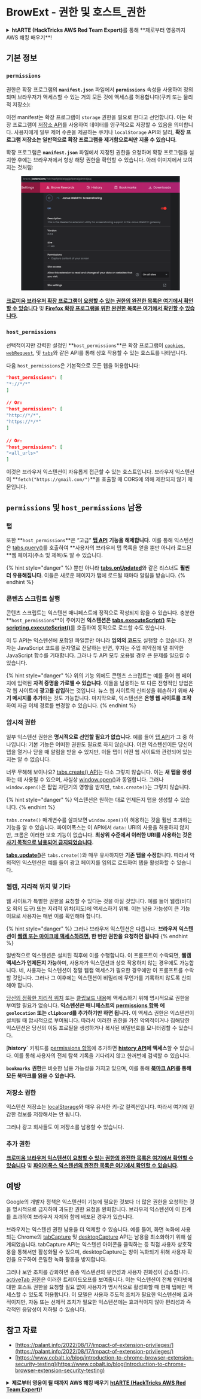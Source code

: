 # BrowExt - 권한 및 호스트_권한

<details>

<summary><strong>htARTE (HackTricks AWS Red Team Expert)</strong>를 통해 **제로부터 영웅까지 AWS 해킹 배우기**!</summary>

HackTricks를 지원하는 다른 방법:

* **회사가 HackTricks에 광고되길 원하거나 HackTricks를 PDF로 다운로드하고 싶다면** [**구독 요금제**](https://github.com/sponsors/carlospolop)를 확인하세요!
* [**공식 PEASS & HackTricks 스왜그**](https://peass.creator-spring.com)를 구매하세요
* [**The PEASS Family**](https://opensea.io/collection/the-peass-family)를 발견하세요, 당사의 독점 [**NFTs**](https://opensea.io/collection/the-peass-family) 컬렉션
* **💬 [**Discord 그룹**](https://discord.gg/hRep4RUj7f)에 가입하거나 [**텔레그램 그룹**](https://t.me/peass)에 가입하거나** Twitter에서 **@carlospolopm**](https://twitter.com/hacktricks_live)을 팔로우하세요.
* **HackTricks** 및 **HackTricks Cloud** github 저장소에 PR을 제출하여 **해킹 트릭을 공유**하세요.

</details>

## 기본 정보

### **`permissions`**

권한은 확장 프로그램의 **`manifest.json`** 파일에서 **`permissions`** 속성을 사용하여 정의되며 브라우저가 액세스할 수 있는 거의 모든 것에 액세스를 허용합니다(쿠키 또는 물리적 저장소):

이전 manifest는 확장 프로그램이 `storage` 권한을 필요로 한다고 선언합니다. 이는 확장 프로그램이 [저장소 API](https://developer.mozilla.org/en-US/docs/Mozilla/Add-ons/WebExtensions/API/storage)를 사용하여 데이터를 영구적으로 저장할 수 있음을 의미합니다. 사용자에게 일부 제어 수준을 제공하는 쿠키나 `localStorage` API와 달리, **확장 프로그램 저장소는 일반적으로 확장 프로그램을 제거함으로써만 지울 수 있습니다**.

확장 프로그램은 **`manifest.json`** 파일에서 지정된 권한을 요청하며 확장 프로그램을 설치한 후에는 브라우저에서 항상 해당 권한을 확인할 수 있습니다. 아래 이미지에서 보여지는 것처럼:

<figure><img src="../../.gitbook/assets/image (2) (1) (1).png" alt=""><figcaption></figcaption></figure>

[**크로미움 브라우저 확장 프로그램이 요청할 수 있는 권한의 완전한 목록은 여기에서 확인할 수 있습니다**](https://developer.chrome.com/docs/extensions/develop/concepts/declare-permissions#permissions) 및 [**Firefox 확장 프로그램을 위한 완전한 목록은 여기에서 확인할 수 있습니다**](https://developer.mozilla.org/en-US/docs/Mozilla/Add-ons/WebExtensions/manifest.json/permissions#api_permissions)**.**

### `host_permissions`

선택적이지만 강력한 설정인 **`host_permissions`**은 확장 프로그램이 [`cookies`](https://developer.mozilla.org/en-US/docs/Mozilla/Add-ons/WebExtensions/API/cookies), [`webRequest`](https://developer.mozilla.org/en-US/docs/Mozilla/Add-ons/WebExtensions/API/webRequest), 및 [`tabs`](https://developer.mozilla.org/en-US/docs/Mozilla/Add-ons/WebExtensions/API/tabs)와 같은 API를 통해 상호 작용할 수 있는 호스트를 나타냅니다.

다음 `host_permissions`은 기본적으로 모든 웹을 허용합니다:
```json
"host_permissions": [
"*://*/*"
]

// Or:
"host_permissions": [
"http://*/*",
"https://*/*"
]

// Or:
"host_permissions": [
"<all_urls>"
]
```
이것은 브라우저 익스텐션이 자유롭게 접근할 수 있는 호스트입니다. 브라우저 익스텐션이 **`fetch("https://gmail.com/")`**을 호출할 때 CORS에 의해 제한되지 않기 때문입니다.

## `permissions` 및 `host_permissions` 남용

### 탭

또한 **`host_permissions`**은 “고급” [**탭 API**](https://developer.mozilla.org/en-US/docs/Mozilla/Add-ons/WebExtensions/API/tabs) **기능을 해제합니다.** 이를 통해 익스텐션은 [tabs.query()](https://developer.mozilla.org/en-US/docs/Mozilla/Add-ons/WebExtensions/API/tabs/query)를 호출하여 **사용자의 브라우저 탭 목록을 얻을 뿐만 아니라 로드된 **웹 페이지(주소 및 제목)도 알 수 있습니다.

{% hint style="danger" %}
뿐만 아니라 [**tabs.onUpdated**](https://developer.mozilla.org/en-US/docs/Mozilla/Add-ons/WebExtensions/API/tabs/onUpdated)와 같은 리스너도 **훨씬 더 유용해집니다**. 이들은 새로운 페이지가 탭에 로드될 때마다 알림을 받습니다.
{% endhint %}

### 콘텐츠 스크립트 실행 <a href="#running-content-scripts" id="running-content-scripts"></a>

콘텐츠 스크립트는 익스텐션 매니페스트에 정적으로 작성되지 않을 수 있습니다. 충분한 **`host_permissions`**이 주어지면 **익스텐션은** [**tabs.executeScript()**](https://developer.mozilla.org/en-US/docs/Mozilla/Add-ons/WebExtensions/API/tabs/executeScript) **또는** [**scripting.executeScript()**](https://developer.mozilla.org/en-US/docs/Mozilla/Add-ons/WebExtensions/API/scripting/executeScript)를 호출하여 동적으로 로드할 수도 있습니다.

이 두 API는 익스텐션에 포함된 파일뿐만 아니라 **임의의 코드**도 실행할 수 있습니다. 전자는 JavaScript 코드를 문자열로 전달하는 반면, 후자는 주입 취약점에 덜 취약한 JavaScript 함수를 기대합니다. 그러나 두 API 모두 오용될 경우 큰 문제를 일으킬 수 있습니다.

{% hint style="danger" %}
위의 기능 외에도 콘텐츠 스크립트는 예를 들어 웹 페이지에 입력된 **자격 증명을 가로챌 수 있습니다**. 이들을 남용하는 또 다른 전형적인 방법은 각 웹 사이트에 **광고를 삽입**하는 것입니다. 뉴스 웹 사이트의 신뢰성을 훼손하기 위해 **사기 메시지를 추가**하는 것도 가능합니다. 마지막으로, 익스텐션은 **은행 웹 사이트를 조작**하여 자금 이체 경로를 변경할 수 있습니다.
{% endhint %}

### 암시적 권한 <a href="#implicit-privileges" id="implicit-privileges"></a>

일부 익스텐션 권한은 **명시적으로 선언할 필요가 없습니다**. 예를 들어 [탭 API](https://developer.mozilla.org/en-US/docs/Mozilla/Add-ons/WebExtensions/API/tabs)가 그 중 하나입니다: 기본 기능은 어떠한 권한도 필요로 하지 않습니다. 어떤 익스텐션이든 당신이 탭을 열거나 닫을 때 알림을 받을 수 있지만, 이들 탭이 어떤 웹 사이트와 관련되어 있는지는 알 수 없습니다.

너무 무해해 보이나요? [tabs.create() API](https://developer.mozilla.org/en-US/docs/Mozilla/Add-ons/WebExtensions/API/tabs/create)는 다소 그렇지 않습니다. 이는 **새 탭을 생성**하는 데 사용될 수 있으며, 사실상 [window.open()](https://developer.mozilla.org/en-US/docs/Web/API/Window/open)과 동일합니다. 그러나 `window.open()`은 팝업 차단기의 영향을 받지만, `tabs.create()`는 그렇지 않습니다.

{% hint style="danger" %}
익스텐션은 원하는 대로 언제든지 탭을 생성할 수 있습니다.
{% endhint %}

`tabs.create()` 매개변수를 살펴보면 `window.open()`이 허용하는 것을 훨씬 초과하는 기능을 알 수 있습니다. 파이어폭스는 이 API에서 `data:` URI의 사용을 허용하지 않지만, 크롬은 이러한 보호 기능이 없습니다. **최상위 수준에서 이러한 URI를 사용하는 것은** [**사기 목적으로 남용되어 금지되었습니다**](https://bugzilla.mozilla.org/show\_bug.cgi?id=1331351)**.**

[**tabs.update()**](https://developer.mozilla.org/en-US/docs/Mozilla/Add-ons/WebExtensions/API/tabs/update)은 `tabs.create()`와 매우 유사하지만 **기존 탭을 수정**합니다. 따라서 악의적인 익스텐션은 예를 들어 광고 페이지를 임의로 로드하여 탭을 활성화할 수 있습니다.

### 웹캠, 지리적 위치 및 기타 <a href="#webcam-geolocation-and-friends" id="webcam-geolocation-and-friends"></a>

웹 사이트가 특별한 권한을 요청할 수 있다는 것을 아실 것입니다. 예를 들어 웹캠(비디오 회의 도구) 또는 지리적 위치(지도)에 액세스하기 위해. 이는 남용 가능성이 큰 기능이므로 사용자는 매번 이를 확인해야 합니다.

{% hint style="danger" %}
그러나 브라우저 익스텐션은 다릅니다. **브라우저 익스텐션이** [**웹캠 또는 마이크에 액세스하려면**](https://developer.mozilla.org/en-US/docs/Web/API/MediaDevices/getUserMedia)**, 한 번만 권한을 요청하면 됩니다**
{% endhint %}

일반적으로 익스텐션은 설치된 직후에 이를 수행합니다. 이 프롬프트이 수락되면, **웹캠 액세스가 언제든지 가능**하며, 사용자가 익스텐션과 상호 작용하지 않는 경우에도 가능합니다. 네, 사용자는 익스텐션이 정말 웹캠 액세스가 필요한 경우에만 이 프롬프트를 수락할 것입니다. 그러나 그 이후에는 익스텐션이 비밀리에 무언가를 기록하지 않도록 신뢰해야 합니다.

[당신의 정확한 지리적 위치](https://developer.mozilla.org/en-US/docs/Web/API/Geolocation) 또는 [클립보드 내용](https://developer.mozilla.org/en-US/docs/Web/API/Clipboard\_API)에 액세스하기 위해 명시적으로 권한을 부여할 필요가 없습니다. **익스텐션은 매니페스트의** [**permissions 항목**](https://developer.mozilla.org/en-US/docs/Mozilla/Add-ons/WebExtensions/manifest.json/permissions) **에 `geolocation` 또는 `clipboard`를 추가하기만 하면 됩니다.** 이 액세스 권한은 익스텐션이 설치될 때 암시적으로 부여됩니다. 따라서 이러한 권한을 가진 악의적이거나 침해당한 익스텐션은 당신의 이동 프로필을 생성하거나 복사된 비밀번호를 모니터링할 수 있습니다.

[**history`** 키워드를 [permissions 항목](https://developer.mozilla.org/en-US/docs/Mozilla/Add-ons/WebExtensions/manifest.json/permissions)에 추가하면 **[history API](https://developer.mozilla.org/en-US/docs/Mozilla/Add-ons/WebExtensions/API/history)에 액세스**할 수 있습니다. 이를 통해 사용자의 전체 탐색 기록을 기다리지 않고 한꺼번에 검색할 수 있습니다.

**`bookmarks`** **권한**은 비슷한 남용 가능성을 가지고 있으며, 이를 통해 **[북마크 API](https://developer.mozilla.org/en-US/docs/Mozilla/Add-ons/WebExtensions/API/bookmarks)를 통해 모든 북마크를 읽을 수 있습니다.**

### 저장소 권한 <a href="#the-storage-permission" id="the-storage-permission"></a>

익스텐션 저장소는 [localStorage](https://developer.mozilla.org/en-US/docs/Web/API/Window/localStorage)와 매우 유사한 키-값 컬렉션입니다. 따라서 여기에 민감한 정보를 저장해서는 안 됩니다.

그러나 광고 회사들도 이 저장소를 남용할 수 있습니다.

### 추가 권한

[**크로미움 브라우저 익스텐션이 요청할 수 있는 권한의 완전한 목록은 여기에서 확인할 수 있습니다**](https://developer.chrome.com/docs/extensions/develop/concepts/declare-permissions#permissions) 및 [**파이어폭스 익스텐션의 완전한 목록은 여기에서 확인할 수 있습니다**](https://developer.mozilla.org/en-US/docs/Mozilla/Add-ons/WebExtensions/manifest.json/permissions#api\_permissions)**.**

## 예방 <a href="#why-not-restrict-extension-privileges" id="why-not-restrict-extension-privileges"></a>

Google의 개발자 정책은 익스텐션이 기능에 필요한 것보다 더 많은 권한을 요청하는 것을 명시적으로 금지하여 과도한 권한 요청을 완화합니다. 브라우저 익스텐션이 이 한계를 초과하여 브라우저 자체와 함께 배포된 경우가 있습니다.

브라우저는 익스텐션 권한 남용을 더 억제할 수 있습니다. 예를 들어, 화면 녹화에 사용되는 Chrome의 [tabCapture](https://developer.chrome.com/docs/extensions/reference/tabCapture/) 및 [desktopCapture](https://developer.chrome.com/docs/extensions/reference/desktopCapture/) API는 남용을 최소화하기 위해 설계되었습니다. tabCapture API는 익스텐션 아이콘을 클릭하는 등 직접 사용자 상호작용을 통해서만 활성화될 수 있으며, desktopCapture는 창이 녹화되기 위해 사용자 확인을 요구하여 은밀한 녹화 활동을 방지합니다.

그러나 보안 조치를 강화하면 종종 익스텐션의 유연성과 사용자 친화성이 감소합니다. [activeTab 권한](https://developer.mozilla.org/en-US/docs/Mozilla/Add-ons/WebExtensions/manifest.json/permissions#activetab\_permission)은 이러한 트레이드오프를 보여줍니다. 이는 익스텐션이 전체 인터넷에 대한 호스트 권한을 요청할 필요 없이 사용자가 명시적으로 활성화할 때 현재 탭에만 액세스할 수 있도록 허용합니다. 이 모델은 사용자 주도적 조치가 필요한 익스텐션에 효과적이지만, 자동 또는 선제적 조치가 필요한 익스텐션에는 효과적이지 않아 편리성과 즉각적인 응답성이 저하될 수 있습니다.
## **참고 자료**

* [https://palant.info/2022/08/17/impact-of-extension-privileges/](https://palant.info/2022/08/17/impact-of-extension-privileges/)
* [https://www.cobalt.io/blog/introduction-to-chrome-browser-extension-security-testing](https://www.cobalt.io/blog/introduction-to-chrome-browser-extension-security-testing)

<details>

<summary><strong>제로부터 영웅이 될 때까지 AWS 해킹 배우기</strong> <a href="https://training.hacktricks.xyz/courses/arte"><strong>htARTE (HackTricks AWS Red Team Expert)</strong></a><strong>!</strong></summary>

HackTricks를 지원하는 다른 방법:

* **회사가 HackTricks에 광고되길 원하거나** **PDF 형식의 HackTricks를 다운로드하고 싶다면** [**구독 요금제**](https://github.com/sponsors/carlospolop)를 확인하세요!
* [**공식 PEASS & HackTricks 스왜그**](https://peass.creator-spring.com)를 구입하세요
* [**The PEASS Family**](https://opensea.io/collection/the-peass-family)를 발견하세요, 당사의 독점 [**NFTs**](https://opensea.io/collection/the-peass-family) 컬렉션
* **💬 [**디스코드 그룹**](https://discord.gg/hRep4RUj7f)에 가입하거나 [**텔레그램 그룹**](https://t.me/peass)에 가입하거나** **트위터** 🐦 [**@carlospolopm**](https://twitter.com/hacktricks\_live)**를 팔로우하세요.**
* **해킹 트릭을 공유하려면** [**HackTricks**](https://github.com/carlospolop/hacktricks) 및 [**HackTricks Cloud**](https://github.com/carlospolop/hacktricks-cloud) github 저장소로 PR을 제출하세요.

</details>
